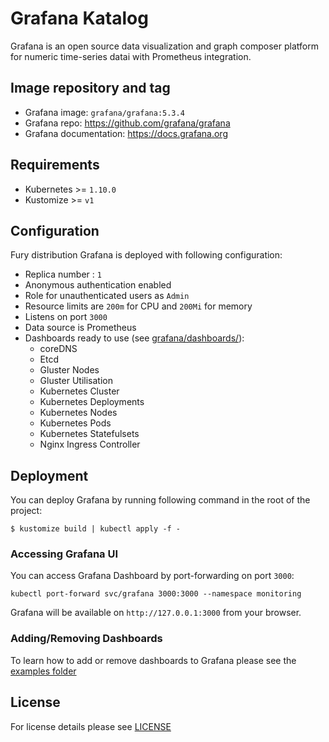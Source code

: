 # Grafana Katalog

Grafana is an open source data visualization and graph composer platform for numeric time-series datai with Prometheus integration.  


## Image repository and tag

* Grafana image: `grafana/grafana:5.3.4`
* Grafana repo: https://github.com/grafana/grafana
* Grafana documentation: https://docs.grafana.org 


## Requirements

- Kubernetes >= `1.10.0`
- Kustomize >= `v1`


## Configuration

Fury distribution Grafana is deployed with following configuration:
- Replica number : `1` 
- Anonymous authentication enabled
- Role for unauthenticated users as `Admin`
- Resource limits are `200m` for CPU and `200Mi` for memory
- Listens on port `3000`
- Data source is Prometheus
- Dashboards ready to use (see [grafana/dashboards/](dashboards)):
   * coreDNS
   * Etcd
   * Gluster Nodes
   * Gluster Utilisation
   * Kubernetes Cluster
   * Kubernetes Deployments
   * Kubernetes Nodes
   * Kubernetes Pods
   * Kubernetes Statefulsets
   * Nginx Ingress Controller


## Deployment

You can deploy Grafana by running following command in the root of the project:

`$ kustomize build | kubectl apply -f -`


### Accessing Grafana UI

You can access Grafana Dashboard by port-forwarding on port `3000`:

`kubectl port-forward svc/grafana 3000:3000 --namespace monitoring`

Grafana will be available on `http://127.0.0.1:3000` from your browser.


### Adding/Removing Dashboards

To learn how to add or remove dashboards to Grafana please see the [examples folder](https://github.com/sighup-io/fury-kubernetes-monitoring/tree/master/examples)


## License

For license details please see [LICENSE](https://sighup.io/fury/license) 
